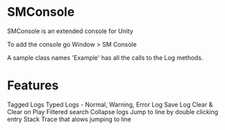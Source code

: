# SMConsole
SMConsole is an extended console for Unity 

To add the console go Window >  SM Console

A sample class names 'Example' has all the calls to the Log methods.


# Features
Tagged Logs
Typed Logs - Normal, Warning, Error
Log Save
Log Clear & Clear on Play
Filtered search
Collapse logs
Jump to line by double clicking entry
Stack Trace that alows jumping to line


